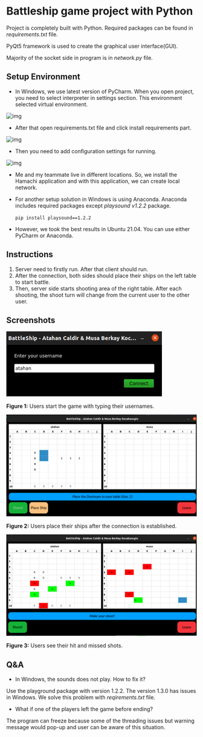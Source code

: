 # Battleship game project with Python

Project is completely built with Python. Required packages can be found in *requirements.txt* file.

PyQt5 framework is used to create the graphical user interface(GUI).

Majority of the socket side in program is in *network.py* file.

## Setup Environment

- In Windows, we use latest version of PyCharm. When you open project, you need to select interpreter in settings section. This environment selected virtual environment.

![img](https://cdn.discordapp.com/attachments/643911737837617192/914499655834955837/unknown.png)

- After that open requirements.txt file and click install requirements part.

![img](https://cdn.discordapp.com/attachments/643911737837617192/914500371827818506/unknown.png)

- Then you need to add configuration settings for running.

![img](https://cdn.discordapp.com/attachments/643911737837617192/914501369027764244/unknown.png)

- Me and my teammate live in different locations. So, we install the Hamachi application and with this application, we can create local network.

- For another setup solution in Windows is using Anaconda. Anaconda includes required packages except *playsound v1.2.2* package.

  `pip install playsound==1.2.2`

- However, we took the best results in Ubuntu 21.04. You can use either PyCharm or Anaconda.

## Instructions

1. Server need to firstly run. After that client should run.
2. After the connection, both sides should place their ships on the left table to start battle.
3. Then, server side starts shooting area of the right table. After each shooting, the shoot turn will change from the current user to the other user.

## Screenshots

![img](./Screenshots/1.png)

**Figure 1:** Users start the game with typing their usernames.



![img](./Screenshots/2.png)

**Figure 2:** Users place their ships after the connection is established.



![img](./Screenshots/3.png)

**Figure 3:** Users see their hit and missed shots.



## Q&A

* In Windows, the sounds does not play. How to fix it?

 Use the playground package with version 1.2.2. The version 1.3.0 has issues in Windows. We solve this problem with *reqirements.txt* file. 

- What if one of the players left the game before ending?

The program can freeze because some of the threading issues but warning message would pop-up and user can be aware of this situation.
